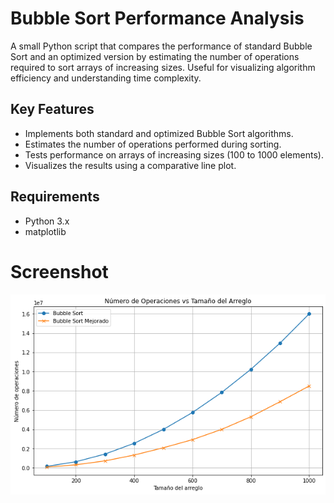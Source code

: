 # Bubble Sort Performance Analysis

A small Python script that compares the performance of standard Bubble Sort and an optimized version by estimating the number of operations required to sort arrays of increasing sizes. Useful for visualizing algorithm efficiency and understanding time complexity.

## Key Features  
- Implements both standard and optimized Bubble Sort algorithms.  
- Estimates the number of operations performed during sorting.  
- Tests performance on arrays of increasing sizes (100 to 1000 elements).  
- Visualizes the results using a comparative line plot.

## Requirements  
- Python 3.x  
- matplotlib  

# Screenshot
![Plot](bubbleSortAnalysis.png)
